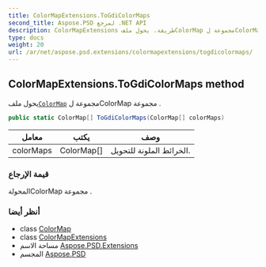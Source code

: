 ```yaml
---
title: ColorMapExtensions.ToGdiColorMaps
second_title: Aspose.PSD لمرجع .NET API
description: ColorMapExtensions طريقة. يحول ملفColorMap مجموعة لColorMap مجموعة .
type: docs
weight: 20
url: /ar/net/aspose.psd.extensions/colormapextensions/togdicolormaps/
---
```

## ColorMapExtensions.ToGdiColorMaps method

يحول ملف[`ColorMap`](../../../aspose.psd/colormap/) مجموعة لColorMap مجموعة .

```csharp
public static ColorMap[] ToGdiColorMaps(ColorMap[] colorMaps)
```

| معامل | يكتب | وصف |
| --- | --- | --- |
| colorMaps | ColorMap[] | الخرائط الملونة للتحويل. |

### قيمة الإرجاع

المحولةColorMap مجموعة .

### أنظر أيضا

* class [ColorMap](../../../aspose.psd/colormap/)
* class [ColorMapExtensions](../)
* مساحة الاسم [Aspose.PSD.Extensions](../../colormapextensions/)
* المجسم [Aspose.PSD](../../../)


